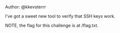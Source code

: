 Author: @kkevsterrr

I've got a sweet new tool to verify that SSH keys work.

NOTE, the flag for this challenge is at /flag.txt.
